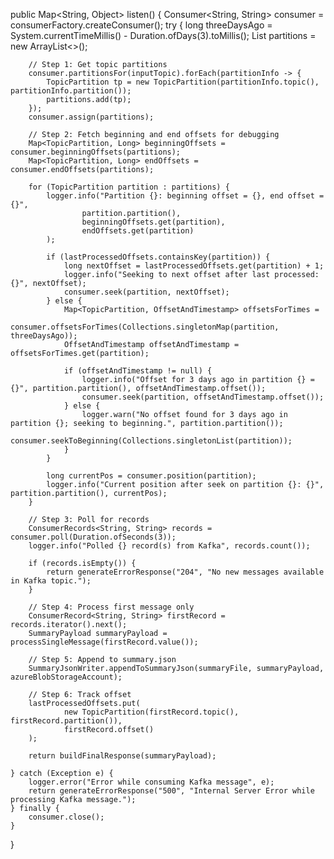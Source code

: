 public Map<String, Object> listen() {
    Consumer<String, String> consumer = consumerFactory.createConsumer();
    try {
        long threeDaysAgo = System.currentTimeMillis() - Duration.ofDays(3).toMillis();
        List<TopicPartition> partitions = new ArrayList<>();

        // Step 1: Get topic partitions
        consumer.partitionsFor(inputTopic).forEach(partitionInfo -> {
            TopicPartition tp = new TopicPartition(partitionInfo.topic(), partitionInfo.partition());
            partitions.add(tp);
        });
        consumer.assign(partitions);

        // Step 2: Fetch beginning and end offsets for debugging
        Map<TopicPartition, Long> beginningOffsets = consumer.beginningOffsets(partitions);
        Map<TopicPartition, Long> endOffsets = consumer.endOffsets(partitions);

        for (TopicPartition partition : partitions) {
            logger.info("Partition {}: beginning offset = {}, end offset = {}",
                    partition.partition(),
                    beginningOffsets.get(partition),
                    endOffsets.get(partition)
            );

            if (lastProcessedOffsets.containsKey(partition)) {
                long nextOffset = lastProcessedOffsets.get(partition) + 1;
                logger.info("Seeking to next offset after last processed: {}", nextOffset);
                consumer.seek(partition, nextOffset);
            } else {
                Map<TopicPartition, OffsetAndTimestamp> offsetsForTimes =
                        consumer.offsetsForTimes(Collections.singletonMap(partition, threeDaysAgo));
                OffsetAndTimestamp offsetAndTimestamp = offsetsForTimes.get(partition);

                if (offsetAndTimestamp != null) {
                    logger.info("Offset for 3 days ago in partition {} = {}", partition.partition(), offsetAndTimestamp.offset());
                    consumer.seek(partition, offsetAndTimestamp.offset());
                } else {
                    logger.warn("No offset found for 3 days ago in partition {}; seeking to beginning.", partition.partition());
                    consumer.seekToBeginning(Collections.singletonList(partition));
                }
            }

            long currentPos = consumer.position(partition);
            logger.info("Current position after seek on partition {}: {}", partition.partition(), currentPos);
        }

        // Step 3: Poll for records
        ConsumerRecords<String, String> records = consumer.poll(Duration.ofSeconds(3));
        logger.info("Polled {} record(s) from Kafka", records.count());

        if (records.isEmpty()) {
            return generateErrorResponse("204", "No new messages available in Kafka topic.");
        }

        // Step 4: Process first message only
        ConsumerRecord<String, String> firstRecord = records.iterator().next();
        SummaryPayload summaryPayload = processSingleMessage(firstRecord.value());

        // Step 5: Append to summary.json
        SummaryJsonWriter.appendToSummaryJson(summaryFile, summaryPayload, azureBlobStorageAccount);

        // Step 6: Track offset
        lastProcessedOffsets.put(
                new TopicPartition(firstRecord.topic(), firstRecord.partition()),
                firstRecord.offset()
        );

        return buildFinalResponse(summaryPayload);

    } catch (Exception e) {
        logger.error("Error while consuming Kafka message", e);
        return generateErrorResponse("500", "Internal Server Error while processing Kafka message.");
    } finally {
        consumer.close();
    }
}

